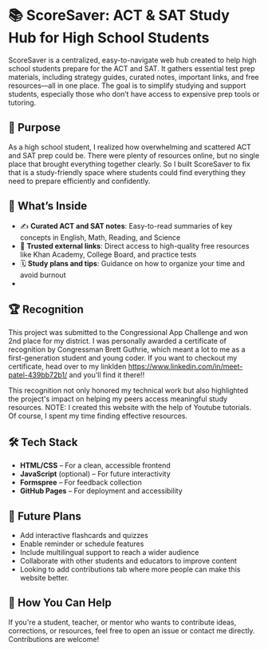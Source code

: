 # 📚 ScoreSaver: ACT & SAT Study Hub for High School Students

ScoreSaver is a centralized, easy-to-navigate web hub created to help high school students prepare for the ACT and SAT. It gathers essential test prep materials, including strategy guides, curated notes, important links, and free resources—all in one place. The goal is to simplify studying and support students, especially those who don’t have access to expensive prep tools or tutoring.

## 🎯 Purpose
As a high school student, I realized how overwhelming and scattered ACT and SAT prep could be. There were plenty of resources online, but no single place that brought everything together clearly. So I built ScoreSaver to fix that is a  study-friendly space where students could find everything they need to prepare efficiently and confidently.

## 🧠 What’s Inside
- ✍️ **Curated ACT and SAT notes**: Easy-to-read summaries of key concepts in English, Math, Reading, and Science  
- 🔗 **Trusted external links**: Direct access to high-quality free resources like Khan Academy, College Board, and practice tests  
- 🗓️ **Study plans and tips**: Guidance on how to organize your time and avoid burnout
- 
## 🏆 Recognition
This project was submitted to the Congressional App Challenge and won 2nd place for my district. I was personally awarded a certificate of recognition by Congressman Brett Guthrie, which meant a lot to me as a first-generation student and young coder. If you want to checkout my certificate, head over to my linklden https://www.linkedin.com/in/meet-patel-439bb72b1/ and you'll find it there!!

This recognition not only honored my technical work but also highlighted the project's impact on helping my peers access meaningful study resources. NOTE: I created this website with the help of Youtube tutorials. Of course, I spent my time finding effective resources. 
## 🛠 Tech Stack
- **HTML/CSS** – For a clean, accessible frontend  
- **JavaScript** (optional) – For future interactivity  
- **Formspree** – For feedback collection  
- **GitHub Pages** – For deployment and accessibility  

## 📌 Future Plans
- Add interactive flashcards and quizzes  
- Enable reminder or schedule features  
- Include multilingual support to reach a wider audience  
- Collaborate with other students and educators to improve content
- Looking to add contributions tab where more people can make this website better. 

## 🤝 How You Can Help
If you're a student, teacher, or mentor who wants to contribute ideas, corrections, or resources, feel free to open an issue or contact me directly. Contributions are welcome!
